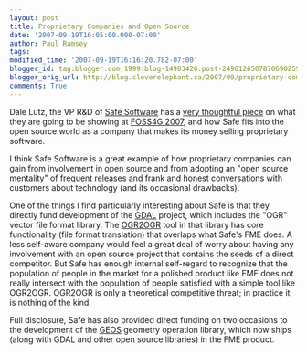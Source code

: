 ```yaml
---
layout: post
title: Proprietary Companies and Open Source
date: '2007-09-19T16:05:00.000-07:00'
author: Paul Ramsey
tags: 
modified_time: '2007-09-19T16:16:20.782-07:00'
blogger_id: tag:blogger.com,1999:blog-14903426.post-2490126507870690259
blogger_orig_url: http://blog.cleverelephant.ca/2007/09/proprietary-companies-and-open-source.html
comments: True
---
```


Dale Lutz, the VP R&D of [Safe Software](http://www.safe.com/) has a [very thoughtful piece](http://spatial-etl.blogspot.com/2007/09/looking-forward-to-foss4g-2007.html) on what they are going to be showing at [FOSS4G 2007](http://2007.foss4g.org/), and how Safe fits into the open source world as a company that makes its money selling proprietary software.

I think Safe Software is a great example of how proprietary companies can gain from involvement in open source and from adopting an "open source mentality" of frequent releases and frank and honest conversations with customers about technology (and its occasional drawbacks).

One of the things I find particularly interesting about Safe is that they directly fund development of the [GDAL](http://www.gdal.org/) project, which includes the "OGR" vector file format library.  The [OGR2OGR](http://www.gdal.org/ogr/ogr2ogr.html) tool in that library has core functionality (file format translation) that overlaps what Safe's FME does.  A less self-aware company would feel a great deal of worry about having any involvement with an open source project that contains the seeds of a direct competitor.  But Safe has enough internal self-regard to recognize that the population of people in the market for a polished product like FME does not really intersect with the population of people satisfied with a simple tool like OGR2OGR.  OGR2OGR is only a theoretical competitive threat; in practice it is nothing of the kind.

Full disclosure, Safe has also provided direct funding on two occasions to the development of the [GEOS](http://geos.refractions.net/) geometry operation library, which now ships (along with GDAL and other open source libraries) in the FME product.